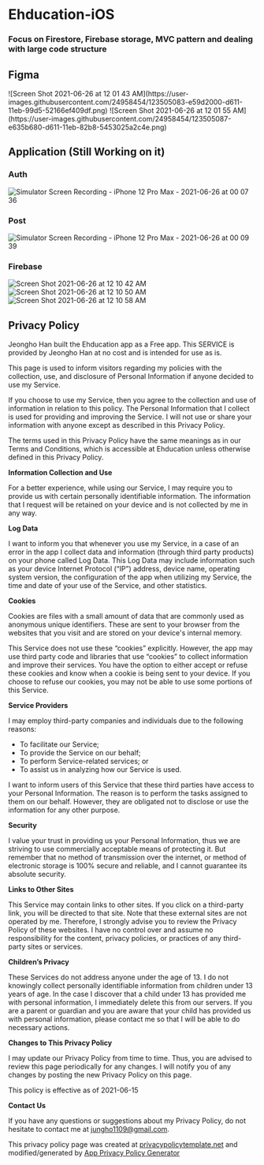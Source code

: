 # Ehducation-iOS

### Focus on Firestore, Firebase storage, MVC pattern and dealing with large code structure

## Figma
<div>
![Screen Shot 2021-06-26 at 12 01 43 AM](https://user-images.githubusercontent.com/24958454/123505083-e59d2000-d611-11eb-99d5-52166ef409df.png)
![Screen Shot 2021-06-26 at 12 01 55 AM](https://user-images.githubusercontent.com/24958454/123505087-e635b680-d611-11eb-82b8-5453025a2c4e.png)
</div>

## Application (Still Working on it)
### Auth
![Simulator Screen Recording - iPhone 12 Pro Max - 2021-06-26 at 00 07 36](https://user-images.githubusercontent.com/24958454/123505246-d79bcf00-d612-11eb-9ccc-6e47375540c4.gif)


### Post
![Simulator Screen Recording - iPhone 12 Pro Max - 2021-06-26 at 00 09 39](https://user-images.githubusercontent.com/24958454/123505250-dc608300-d612-11eb-8b94-6f4f65615479.gif)

### Firebase
![Screen Shot 2021-06-26 at 12 10 42 AM](https://user-images.githubusercontent.com/24958454/123505277-04e87d00-d613-11eb-9f3e-113a2f60f32b.png)
![Screen Shot 2021-06-26 at 12 10 50 AM](https://user-images.githubusercontent.com/24958454/123505278-05811380-d613-11eb-9f65-cf93d14b0d81.png)
![Screen Shot 2021-06-26 at 12 10 58 AM](https://user-images.githubusercontent.com/24958454/123505280-0619aa00-d613-11eb-8fd8-ed655e949199.png)



## Privacy Policy

Jeongho Han built the Ehducation app as a Free app. This SERVICE is provided by Jeongho Han at no cost and is intended for use as is.

This page is used to inform visitors regarding my policies with the collection, use, and disclosure of Personal Information if anyone decided to use my Service.

If you choose to use my Service, then you agree to the collection and use of information in relation to this policy. The Personal Information that I collect is used for providing and improving the Service. I will not use or share your information with anyone except as described in this Privacy Policy.

The terms used in this Privacy Policy have the same meanings as in our Terms and Conditions, which is accessible at Ehducation unless otherwise defined in this Privacy Policy.

**Information Collection and Use**

For a better experience, while using our Service, I may require you to provide us with certain personally identifiable information. The information that I request will be retained on your device and is not collected by me in any way.

**Log Data**

I want to inform you that whenever you use my Service, in a case of an error in the app I collect data and information (through third party products) on your phone called Log Data. This Log Data may include information such as your device Internet Protocol (“IP”) address, device name, operating system version, the configuration of the app when utilizing my Service, the time and date of your use of the Service, and other statistics.

**Cookies**

Cookies are files with a small amount of data that are commonly used as anonymous unique identifiers. These are sent to your browser from the websites that you visit and are stored on your device's internal memory.

This Service does not use these “cookies” explicitly. However, the app may use third party code and libraries that use “cookies” to collect information and improve their services. You have the option to either accept or refuse these cookies and know when a cookie is being sent to your device. If you choose to refuse our cookies, you may not be able to use some portions of this Service.

**Service Providers**

I may employ third-party companies and individuals due to the following reasons:

*   To facilitate our Service;
*   To provide the Service on our behalf;
*   To perform Service-related services; or
*   To assist us in analyzing how our Service is used.

I want to inform users of this Service that these third parties have access to your Personal Information. The reason is to perform the tasks assigned to them on our behalf. However, they are obligated not to disclose or use the information for any other purpose.

**Security**

I value your trust in providing us your Personal Information, thus we are striving to use commercially acceptable means of protecting it. But remember that no method of transmission over the internet, or method of electronic storage is 100% secure and reliable, and I cannot guarantee its absolute security.

**Links to Other Sites**

This Service may contain links to other sites. If you click on a third-party link, you will be directed to that site. Note that these external sites are not operated by me. Therefore, I strongly advise you to review the Privacy Policy of these websites. I have no control over and assume no responsibility for the content, privacy policies, or practices of any third-party sites or services.

**Children’s Privacy**

These Services do not address anyone under the age of 13. I do not knowingly collect personally identifiable information from children under 13 years of age. In the case I discover that a child under 13 has provided me with personal information, I immediately delete this from our servers. If you are a parent or guardian and you are aware that your child has provided us with personal information, please contact me so that I will be able to do necessary actions.

**Changes to This Privacy Policy**

I may update our Privacy Policy from time to time. Thus, you are advised to review this page periodically for any changes. I will notify you of any changes by posting the new Privacy Policy on this page.

This policy is effective as of 2021-06-15

**Contact Us**

If you have any questions or suggestions about my Privacy Policy, do not hesitate to contact me at jungho1109@gmail.com.

This privacy policy page was created at [privacypolicytemplate.net](https://privacypolicytemplate.net) and modified/generated by [App Privacy Policy Generator](https://app-privacy-policy-generator.nisrulz.com/)
